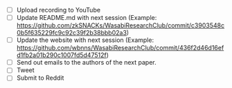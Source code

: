 - [ ] Upload recording to YouTube
- [ ] Update README.md with next session (Example: https://github.com/zkSNACKs/WasabiResearchClub/commit/c3903548c0b5f635229fc9c92c39f2b38bbb02a3)
- [ ] Update the website with next session (Example: https://github.com/wbnns/WasabiResearchClub/commit/436f2d46d16efd1fb2a01b290c1007fd5d47512f)
- [ ] Send out emails to the authors of the next paper.
- [ ] Tweet
- [ ] Submit to Reddit
